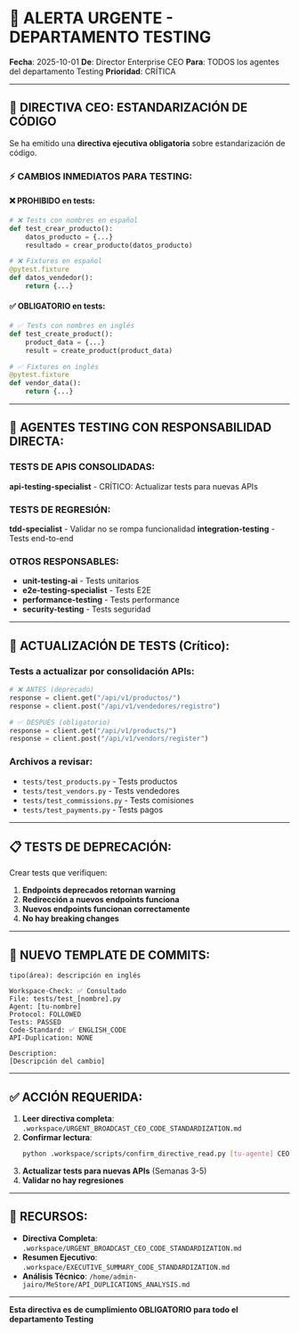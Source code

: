 # 🚨 ALERTA URGENTE - DEPARTAMENTO TESTING

**Fecha**: 2025-10-01
**De**: Director Enterprise CEO
**Para**: TODOS los agentes del departamento Testing
**Prioridad**: CRÍTICA

---

## 📢 DIRECTIVA CEO: ESTANDARIZACIÓN DE CÓDIGO

Se ha emitido una **directiva ejecutiva obligatoria** sobre estandarización de código.

### ⚡ CAMBIOS INMEDIATOS PARA TESTING:

#### ❌ PROHIBIDO en tests:
```python
# ❌ Tests con nombres en español
def test_crear_producto():
    datos_producto = {...}
    resultado = crear_producto(datos_producto)

# ❌ Fixtures en español
@pytest.fixture
def datos_vendedor():
    return {...}
```

#### ✅ OBLIGATORIO en tests:
```python
# ✅ Tests con nombres en inglés
def test_create_product():
    product_data = {...}
    result = create_product(product_data)

# ✅ Fixtures en inglés
@pytest.fixture
def vendor_data():
    return {...}
```

---

## 🎯 AGENTES TESTING CON RESPONSABILIDAD DIRECTA:

### TESTS DE APIS CONSOLIDADAS:
**api-testing-specialist** - CRÍTICO: Actualizar tests para nuevas APIs

### TESTS DE REGRESIÓN:
**tdd-specialist** - Validar no se rompa funcionalidad
**integration-testing** - Tests end-to-end

### OTROS RESPONSABLES:
- **unit-testing-ai** - Tests unitarios
- **e2e-testing-specialist** - Tests E2E
- **performance-testing** - Tests performance
- **security-testing** - Tests seguridad

---

## 🧪 ACTUALIZACIÓN DE TESTS (Crítico):

### Tests a actualizar por consolidación APIs:

```python
# ❌ ANTES (deprecado)
response = client.get("/api/v1/productos/")
response = client.post("/api/v1/vendedores/registro")

# ✅ DESPUÉS (obligatorio)
response = client.get("/api/v1/products/")
response = client.post("/api/v1/vendors/register")
```

### Archivos a revisar:
- `tests/test_products.py` - Tests productos
- `tests/test_vendors.py` - Tests vendedores
- `tests/test_commissions.py` - Tests comisiones
- `tests/test_payments.py` - Tests pagos

---

## 📋 TESTS DE DEPRECACIÓN:

Crear tests que verifiquen:

1. **Endpoints deprecados retornan warning**
2. **Redirección a nuevos endpoints funciona**
3. **Nuevos endpoints funcionan correctamente**
4. **No hay breaking changes**

---

## 📝 NUEVO TEMPLATE DE COMMITS:

```
tipo(área): descripción en inglés

Workspace-Check: ✅ Consultado
File: tests/test_[nombre].py
Agent: [tu-nombre]
Protocol: FOLLOWED
Tests: PASSED
Code-Standard: ✅ ENGLISH_CODE
API-Duplication: NONE

Description:
[Descripción del cambio]
```

---

## ✅ ACCIÓN REQUERIDA:

1. **Leer directiva completa**: `.workspace/URGENT_BROADCAST_CEO_CODE_STANDARDIZATION.md`
2. **Confirmar lectura**:
   ```bash
   python .workspace/scripts/confirm_directive_read.py [tu-agente] CEO-CODE-STANDARDS-2025-10-01
   ```
3. **Actualizar tests para nuevas APIs** (Semanas 3-5)
4. **Validar no hay regresiones**

---

## 🔗 RECURSOS:

- **Directiva Completa**: `.workspace/URGENT_BROADCAST_CEO_CODE_STANDARDIZATION.md`
- **Resumen Ejecutivo**: `.workspace/EXECUTIVE_SUMMARY_CODE_STANDARDIZATION.md`
- **Análisis Técnico**: `/home/admin-jairo/MeStore/API_DUPLICATIONS_ANALYSIS.md`

---

**Esta directiva es de cumplimiento OBLIGATORIO para todo el departamento Testing**
